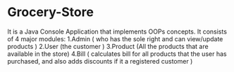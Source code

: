 # Grocery-Store
It is a Java Console Application that implements OOPs concepts.
It consists of 4 major modules:
1.Admin ( who has the sole right and can view/update products )
2.User (the customer )
3.Product (All the products that are available in the store)
4.Bill ( calculates bill for all products that the user has purchased, and also adds discounts if it a registered customer ) 
